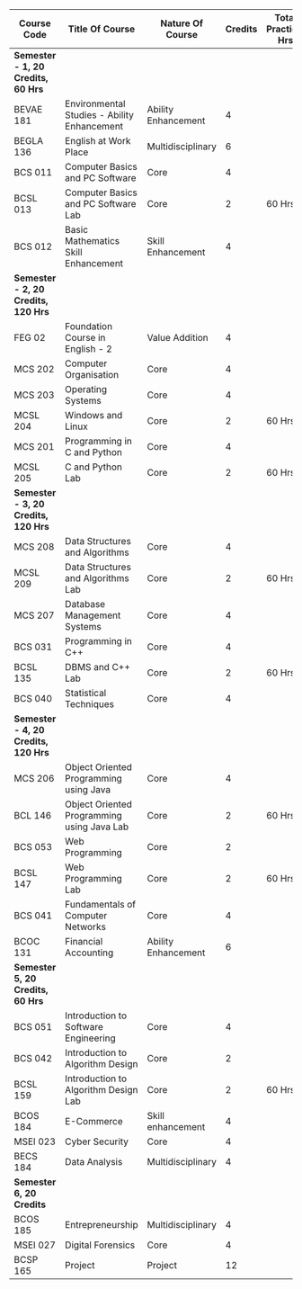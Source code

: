   | Course Code | Title Of Course                      | Nature Of Course    | Credits | Total Practical Hrs |
  |-------------|--------------------------------------|---------------------|---------|---------------------|
  | **Semester - 1, 20 Credits, 60 Hrs**               |                      |                     |         |                     |
  | BEVAE 181   | Environmental Studies - Ability Enhancement | Ability Enhancement | 4       |                     |
  | BEGLA 136   | English at Work Place                | Multidisciplinary   | 6       |                     |
  | BCS 011     | Computer Basics and PC Software      | Core                | 4       |                     |
  | BCSL 013    | Computer Basics and PC Software Lab  | Core                | 2       | 60 Hrs              |
  | BCS 012     | Basic Mathematics Skill Enhancement  | Skill Enhancement   | 4       |                     |
  | **Semester - 2, 20 Credits, 120 Hrs**              |                      |                     |         |                     |
  | FEG 02      | Foundation Course in English - 2     | Value Addition      | 4       |                     |
  | MCS 202     | Computer Organisation                | Core                | 4       |                     |
  | MCS 203     | Operating Systems                    | Core                | 4       |                     |
  | MCSL 204    | Windows and Linux                    | Core                | 2       | 60 Hrs              |
  | MCS 201     | Programming in C and Python          | Core                | 4       |                     |
  | MCSL 205    | C and Python Lab                     | Core                | 2       | 60 Hrs              |
  | **Semester - 3, 20 Credits, 120 Hrs**              |                      |                     |         |                     |
  | MCS 208     | Data Structures and Algorithms       | Core                | 4       |                     |
  | MCSL 209    | Data Structures and Algorithms Lab   | Core                | 2       | 60 Hrs              |
  | MCS 207     | Database Management Systems          | Core                | 4       |                     |
  | BCS 031     | Programming in C++                   | Core                | 4       |                     |
  | BCSL 135    | DBMS and C++ Lab                     | Core                | 2       | 60 Hrs              |
  | BCS 040     | Statistical Techniques               | Core                | 4       |                     |
  | **Semester - 4, 20 Credits, 120 Hrs**              |                      |                     |         |                     |
  | MCS 206     | Object Oriented Programming using Java | Core              | 4       |                     |
  | BCL 146     | Object Oriented Programming using Java Lab | Core          | 2       | 60 Hrs              |
  | BCS 053     | Web Programming                      | Core                | 2       |                     |
  | BCSL 147    | Web Programming Lab                  | Core                | 2       | 60 Hrs              |
  | BCS 041     | Fundamentals of Computer Networks    | Core                | 4       |                     |
  | BCOC 131    | Financial Accounting                 | Ability Enhancement | 6       |                     |
  | **Semester 5, 20 Credits, 60 Hrs**                 |                      |                     |         |                     |
  | BCS 051     | Introduction to Software Engineering | Core                | 4       |                     |
  | BCS 042     | Introduction to Algorithm Design     | Core                | 2       |                     |
  | BCSL 159    | Introduction to Algorithm Design Lab | Core                | 2       | 60 Hrs              |
  | BCOS 184    | E-Commerce                           | Skill enhancement   | 4       |                     |
  | MSEI 023    | Cyber Security                       | Core                | 4       |                     |
  | BECS 184    | Data Analysis                        | Multidisciplinary   | 4       |                     |
  | **Semester 6, 20 Credits**                         |                      |                     |         |                     |
  | BCOS 185    | Entrepreneurship                     | Multidisciplinary   | 4       |                     |
  | MSEI 027    | Digital Forensics                    | Core                | 4       |                     |
  | BCSP 165    | Project                              | Project             | 12      |                     |
